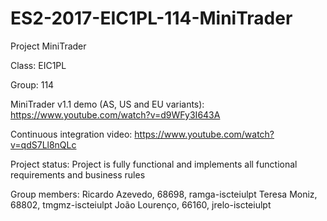# ES2-2017-EIC1PL-114-MiniTrader
Project MiniTrader

Class: 
EIC1PL

Group:
114

MiniTrader v1.1 demo (AS, US and EU variants):
https://www.youtube.com/watch?v=d9WFy3I643A

Continuous integration video:
https://www.youtube.com/watch?v=qdS7Ll8nQLc

Project status:
Project is fully functional and implements all functional requirements and business rules

Group members:
Ricardo Azevedo, 68698, ramga-iscteiulpt
Teresa Moniz, 68802, tmgmz-iscteiulpt
João Lourenço, 66160, jrelo-iscteiulpt
